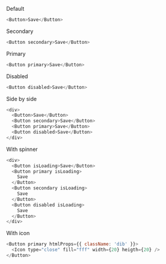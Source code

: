 Default

```js
<Button>Save</Button>
```

Secondary

```js
<Button secondary>Save</Button>
```

Primary

```js
<Button primary>Save</Button>
```

Disabled

```js
<Button disabled>Save</Button>
```

Side by side

```js
<div>
  <Button>Save</Button>
  <Button secondary>Save</Button>
  <Button primary>Save</Button>
  <Button disabled>Save</Button>
</div>
```

With spinner

```js
<div>
  <Button isLoading>Save</Button>
  <Button primary isLoading>
    Save
  </Button>
  <Button secondary isLoading>
    Save
  </Button>
  <Button disabled isLoading>
    Save
  </Button>
</div>
```

With icon

```js
<Button primary htmlProps={{ className: 'dib' }}>
  <Icon type="close" fill="fff" width={20} heigth={20} />
</Button>
```
